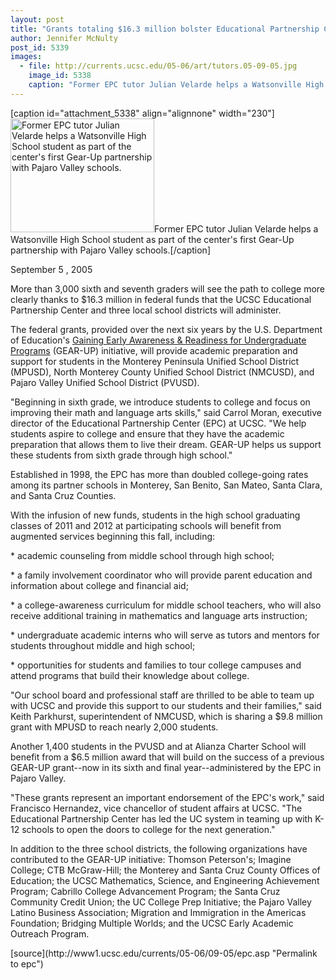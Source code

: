 ```yaml
---
layout: post
title: "Grants totaling $16.3 million bolster Educational Partnership Center collaboration to increase college-going rates"
author: Jennifer McNulty
post_id: 5339
images:
  - file: http://currents.ucsc.edu/05-06/art/tutors.05-09-05.jpg
    image_id: 5338
    caption: "Former EPC tutor Julian Velarde helps a Watsonville High School student as part of the center's first Gear-Up partnership with Pajaro Valley schools."
---
```


[caption id="attachment_5338" align="alignnone" width="230"]<a href="http://localhost/mysite/wp-content/uploads/2005/09/tutors.05-09-05.jpg"><img class="size-full wp-image-5338" src="http://localhost/mysite/wp-content/uploads/2005/09/tutors.05-09-05.jpg" alt="Former EPC tutor Julian Velarde helps a Watsonville High School student as part of the center's first Gear-Up partnership with Pajaro Valley schools." width="230" height="182" /></a>Former EPC tutor Julian Velarde helps a Watsonville High School student as part of the center's first Gear-Up partnership with Pajaro Valley schools.[/caption]
<a name="content" id="content"></a>
<p>
  September 5 , 2005
</p>
<p>
  More than 3,000 sixth and seventh graders will see the path to college more clearly thanks to $16.3 million in federal funds that the UCSC Educational Partnership Center and three local school districts will administer.
</p>
<p>
  The federal grants, provided over the next six years by the U.S. Department of Education's <a href="http://www.ed.gov/programs/gearup/index.html">Gaining Early Awareness &amp; Readiness for Undergraduate Programs</a> (GEAR-UP) initiative, will provide academic preparation and support for students in the Monterey Peninsula Unified School District (MPUSD), North Monterey County Unified School District (NMCUSD), and Pajaro Valley Unified School District (PVUSD).
</p>
<p>
  "Beginning in sixth grade, we introduce students to college and focus on improving their math and language arts skills," said Carrol Moran, executive director of the Educational Partnership Center (EPC) at UCSC. "We help students aspire to college and ensure that they have the academic preparation that allows them to live their dream. GEAR-UP helps us support these students from sixth grade through high school."
</p>
<p>
  Established in 1998, the EPC has more than doubled college-going rates among its partner schools in Monterey, San Benito, San Mateo, Santa Clara, and Santa Cruz Counties.
</p>
<p>
  With the infusion of new funds, students in the high school graduating classes of 2011 and 2012 at participating schools will benefit from augmented services beginning this fall, including:
</p>
<p>
  * academic counseling from middle school through high school;
</p>
<p>
  * a family involvement coordinator who will provide parent education and information about college and financial aid;
</p>
<p>
  * a college-awareness curriculum for middle school teachers, who will also receive additional training in mathematics and language arts instruction;
</p>
<p>
  * undergraduate academic interns who will serve as tutors and mentors for students throughout middle and high school;
</p>
<p>
  * opportunities for students and families to tour college campuses and attend programs that build their knowledge about college.
</p>
<p>
  "Our school board and professional staff are thrilled to be able to team up with UCSC and provide this support to our students and their families," said Keith Parkhurst, superintendent of NMCUSD, which is sharing a $9.8 million grant with MPUSD to reach nearly 2,000 students.
</p>
<p>
  Another 1,400 students in the PVUSD and at Alianza Charter School will benefit from a $6.5 million award that will build on the success of a previous GEAR-UP grant--now in its sixth and final year--administered by the EPC in Pajaro Valley.
</p>
<p>
  "These grants represent an important endorsement of the EPC's work," said Francisco Hernandez, vice chancellor of student affairs at UCSC. "The Educational Partnership Center has led the UC system in teaming up with K-12 schools to open the doors to college for the next generation."
</p>
<p>
  In addition to the three school districts, the following organizations have contributed to the GEAR-UP initiative: Thomson Peterson's; Imagine College; CTB McGraw-Hill; the Monterey and Santa Cruz County Offices of Education; the UCSC Mathematics, Science, and Engineering Achievement Program; Cabrillo College Advancement Program; the Santa Cruz Community Credit Union; the UC College Prep Initiative; the Pajaro Valley Latino Business Association; Migration and Immigration in the Americas Foundation; Bridging Multiple Worlds; and the UCSC Early Academic Outreach Program.
</p>
<form>
  <input name="t1" size="-1" type="hidden">
</form>




</p>
[source](http://www1.ucsc.edu/currents/05-06/09-05/epc.asp "Permalink to epc")
